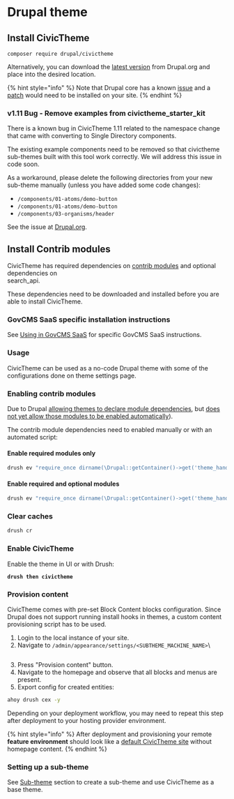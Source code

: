 # Drupal theme

## Install CivicTheme

```
composer require drupal/civictheme
```

Alternatively, you can download the [latest version](https://www.drupal.org/project/civictheme/releases) from Drupal.org and place into the desired location.

{% hint style="info" %}
Note that Drupal core has a known [issue](https://www.drupal.org/node/3204271) and a [patch](https://www.drupal.org/files/issues/2023-07-16/3204271-20-missing-layout-exception.patch) would need to be installed on your site.
{% endhint %}

### **v1.11 Bug - Remove examples from civictheme\_starter\_kit**

There is a known bug in CivicTheme 1.11 related to the namespace change that came with converting to Single Directory components.

The existing example components need to be removed so that civictheme sub-themes built with this tool work correctly. We will address this issue in code soon.&#x20;

As a workaround, please delete the following directories from your new sub-theme manually (unless you have added some code changes):

* `/components/01-atoms/demo-button`
* `/components/01-atoms/demo-button`
* `/components/03-organisms/header`

See the issue at [Drupal.org](https://www.drupal.org/project/civictheme/issues/3527182).

## Install Contrib modules

CivicTheme has required dependencies on [contrib modules](https://github.com/civictheme/monorepo-drupal/blob/develop/web/themes/contrib/civictheme/civictheme.info.yml#L11) and optional dependencies on\
search\_api.

These dependencies need to be downloaded and installed before you are able to install CivicTheme.

### GovCMS SaaS specific installation instructions

See [Using in GovCMS SaaS](using-in-govcms-saas.md) for specific GovCMS SaaS instructions.

### Usage

CivicTheme can be used as a no-code Drupal theme with some of the configurations done on theme settings page.

### Enabling contrib modules

Due to Drupal [allowing themes to declare module dependencies](https://www.drupal.org/node/2937955), but [does not yet allow those modules to be enabled automatically](https://www.drupal.org/project/drupal/issues/3100374)).

The contrib module dependencies need to enabled manually or with an automated script:

#### Enable required modules only

```sh
drush ev "require_once dirname(\Drupal::getContainer()->get('theme_handler')->rebuildThemeData()['civictheme']->getPathname()) . '/theme-settings.provision.inc'; civictheme_enable_modules(FALSE);"
```

#### Enable required and optional modules

```sh
drush ev "require_once dirname(\Drupal::getContainer()->get('theme_handler')->rebuildThemeData()['civictheme']->getPathname()) . '/theme-settings.provision.inc'; civictheme_enable_modules();"
```

### Clear caches

```sh
drush cr
```

### Enable CivicTheme

Enable the theme in UI or with Drush:

<pre class="language-sh"><code class="lang-sh"><strong>drush then civictheme
</strong></code></pre>

### Provision content

CivicTheme comes with pre-set Block Content blocks configuration. Since Drupal does not support running install hooks in themes, a custom content provisioning script has to be used.

1. Login to the local instance of your site.
2. Navigate to `/admin/appearance/settings/<SUBTHEME_MACHINE_NAME>`\\

<figure><img src="../../.gitbook/assets/provision-content.png" alt=""><figcaption></figcaption></figure>

3. Press "Provision content" button.
4. Navigate to the homepage and observe that all blocks and menus are present.
5. Export config for created entities:

```sh
ahoy drush cex -y
```

Depending on your deployment workflow, you may need to repeat this step after deployment to your hosting provider environment.

{% hint style="info" %}
After deployment and provisioning your remote **feature environment** should look like a [default CivicTheme site](https://default.civictheme.io/) without homepage content.&#x20;
{% endhint %}

### Setting up a sub-theme

See [Sub-theme](sub-theme.md) section to create a sub-theme and use CivicTheme as a base theme.
